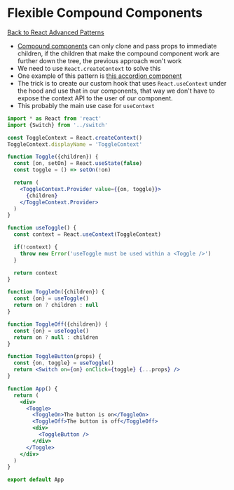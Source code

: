 # Flexible Compound Components
[Back to React Advanced Patterns](./react-advanced-patterns.md)

- [Compound components](./compound-components.md) can only clone and pass props to immediate children, if the children that make the compound component work are further down the tree, the previous approach won't work
- We need to use `React.createContext` to solve this
- One example of this pattern is [this accordion component](https://reach.tech/accordion/)
- The trick is to create our custom hook that uses `React.useContext` under the hood and use that in our components, that way we don't have to expose the context API to the user of our component.
- This probably the main use case for `useContext`

```jsx
import * as React from 'react'
import {Switch} from '../switch'

const ToggleContext = React.createContext()
ToggleContext.displayName = 'ToggleContext'

function Toggle({children}) {
  const [on, setOn] = React.useState(false)
  const toggle = () => setOn(!on)

  return (
    <ToggleContext.Provider value={{on, toggle}}>
      {children}
    </ToggleContext.Provider>
  )
}

function useToggle() {
  const context = React.useContext(ToggleContext)

  if(!context) {
    throw new Error('useToggle must be used within a <Toggle />')
  }

  return context
}

function ToggleOn({children}) {
  const {on} = useToggle()
  return on ? children : null
}

function ToggleOff({children}) {
  const {on} = useToggle()
  return on ? null : children
}

function ToggleButton(props) {
  const {on, toggle} = useToggle()
  return <Switch on={on} onClick={toggle} {...props} />
}

function App() {
  return (
    <div>
      <Toggle>
        <ToggleOn>The button is on</ToggleOn>
        <ToggleOff>The button is off</ToggleOff>
        <div>
          <ToggleButton />
        </div>
      </Toggle>
    </div>
  )
}

export default App
```
